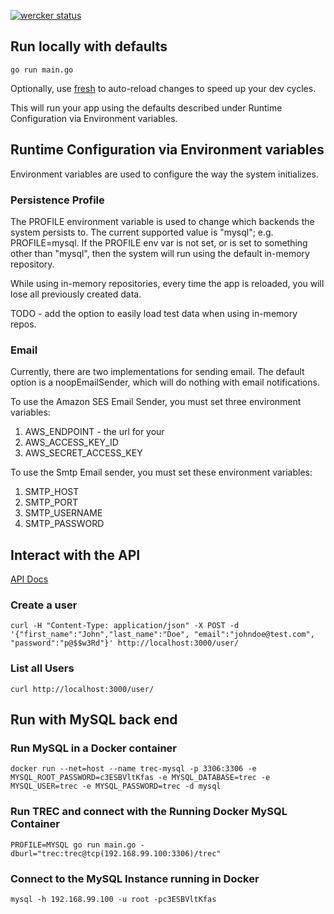 [![wercker status](https://app.wercker.com/status/1caa098ae0d53cda8de56daacd96d3ad/m "wercker status")](https://app.wercker.com/project/bykey/1caa098ae0d53cda8de56daacd96d3ad)


## Run locally with defaults

`go run main.go`

Optionally, use [fresh](https://github.com/pilu/fresh) to auto-reload changes to speed up your dev cycles.

This will run your app using the defaults described under Runtime Configuration via Environment variables.


## Runtime Configuration via Environment variables

Environment variables are used to configure the way the system initializes.

### Persistence Profile

The PROFILE environment variable is used to change which backends the system persists to. The current supported value is "mysql"; e.g. PROFILE=mysql. If the PROFILE env var is not set, or is set to something other than "mysql", then the system will run using the default in-memory repository.

While using in-memory repositories, every time the app is reloaded, you will lose all
previously created data.

TODO - add the option to easily load test data when using in-memory repos.

### Email

Currently, there are two implementations for sending email. The default option is a noopEmailSender, which will do nothing with email notifications.

To use the Amazon SES Email Sender, you must set three environment variables:

1. AWS_ENDPOINT - the url for your  
1. AWS_ACCESS_KEY_ID
1. AWS_SECRET_ACCESS_KEY

To use the Smtp Email sender, you must set these environment variables:

1. SMTP_HOST
1. SMTP_PORT
1. SMTP_USERNAME
1. SMTP_PASSWORD

## Interact with the API

[API Docs](https://app.getpostman.com/dashboard/documentation/view?collection_id=bcfed53e-c8a2-bc46-4146-63e03c357840&owner=314441)

### Create a user
`curl -H "Content-Type: application/json" -X POST -d '{"first_name":"John","last_name":"Doe", "email":"johndoe@test.com", "password":"p@$$w3Rd"}' http://localhost:3000/user/`

### List all Users
`curl http://localhost:3000/user/`

## Run with MySQL back end

### Run MySQL in a Docker container
`docker run --net=host --name trec-mysql -p 3306:3306 -e MYSQL_ROOT_PASSWORD=c3ESBVltKfas -e MYSQL_DATABASE=trec -e MYSQL_USER=trec -e MYSQL_PASSWORD=trec -d mysql`


### Run TREC and connect with the Running Docker MySQL Container
`PROFILE=MYSQL go run main.go -dburl="trec:trec@tcp(192.168.99.100:3306)/trec"`

### Connect to the MySQL Instance running in Docker
`mysql -h 192.168.99.100 -u root -pc3ESBVltKfas`
